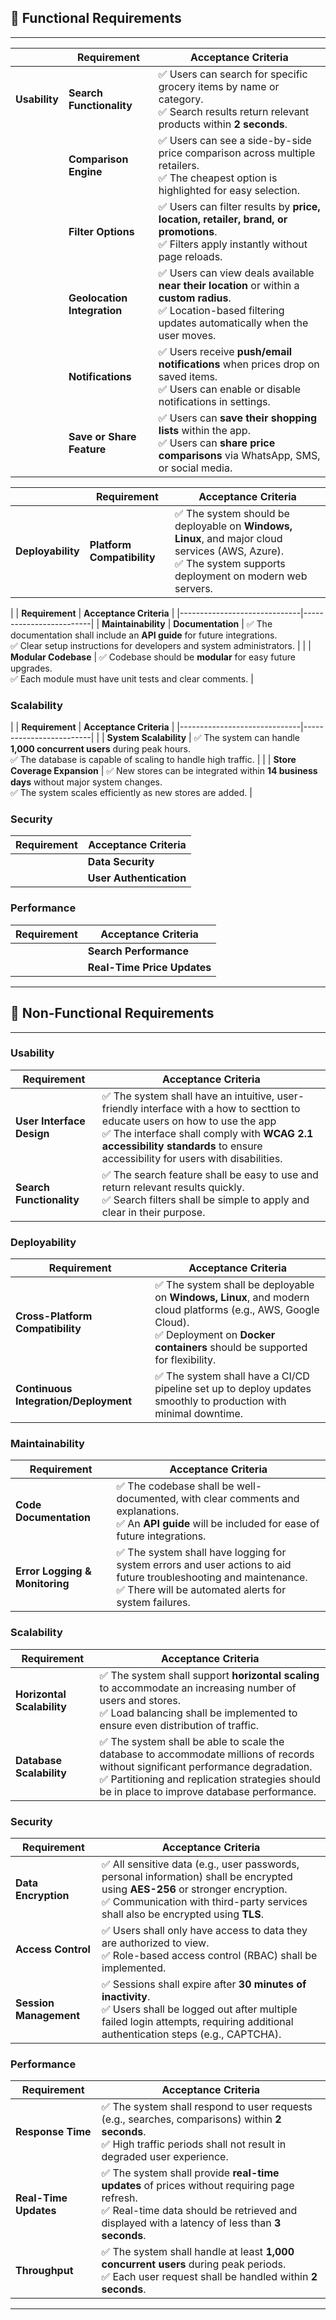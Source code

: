 ## 📌 Functional Requirements

---        
|                     | **Requirement**             | **Acceptance Criteria** |
|---------------------|-----------------------------|-------------------------|
| **Usability**       | **Search Functionality**    | ✅ Users can search for specific grocery items by name or category. <br> ✅ Search results return relevant products within **2 seconds**. |
|                     | **Comparison Engine**       | ✅ Users can see a side-by-side price comparison across multiple retailers. <br> ✅ The cheapest option is highlighted for easy selection. |
|                     | **Filter Options**          | ✅ Users can filter results by **price, location, retailer, brand, or promotions**. <br> ✅ Filters apply instantly without page reloads. |
|                     | **Geolocation Integration** | ✅ Users can view deals available **near their location** or within a **custom radius**. <br> ✅ Location-based filtering updates automatically when the user moves. |
|                     | **Notifications**           | ✅ Users receive **push/email notifications** when prices drop on saved items. <br> ✅ Users can enable or disable notifications in settings. |
|                     | **Save or Share Feature**   | ✅ Users can **save their shopping lists** within the app. <br> ✅ Users can **share price comparisons** via WhatsApp, SMS, or social media. |


|                     | **Requirement**             | **Acceptance Criteria** |
|---------------------|-----------------------------|-------------------------|
| **Deployability**   | **Platform Compatibility**   | ✅ The system should be deployable on **Windows, Linux**, and major cloud services (AWS, Azure). <br> ✅ The system supports deployment on modern web servers. |

|                     | **Requirement**              | **Acceptance Criteria** |
|------------------------------|-------------------------|
| **Maintainability** | **Documentation**            | ✅ The documentation shall include an **API guide** for future integrations. <br> ✅ Clear setup instructions for developers and system administrators. |
|                     | **Modular Codebase**         | ✅ Codebase should be **modular** for easy future upgrades. <br> ✅ Each module must have unit tests and clear comments. |

### **Scalability**
|                     | **Requirement**              | **Acceptance Criteria** |
|------------------------------|-------------------------|
|                     | **System Scalability**        | ✅ The system can handle **1,000 concurrent users** during peak hours. <br> ✅ The database is capable of scaling to handle high traffic. |
|                     | **Store Coverage Expansion**  | ✅ New stores can be integrated within **14 business days** without major system changes. <br> ✅ The system scales efficiently as new stores are added. |

### **Security**
| **Requirement**              | **Acceptance Criteria** |
|------------------------------|-------------------------|
|                     | **Data Security**             | ✅ All user data shall be encrypted using **AES-256** encryption both **in transit and at rest**. <br> ✅ User passwords are stored securely using **bcrypt** hashing. |
|                     | **User Authentication**      | ✅ Users will authenticate via email/password or OAuth (Google, Facebook). <br> ✅ The system shall implement **multi-factor authentication (MFA)**. |

### **Performance**
| **Requirement**              | **Acceptance Criteria** |
|------------------------------|-------------------------|
|                     | **Search Performance**        | ✅ Search results shall load within **2 seconds** for any query. <br> ✅ The system shall handle search requests efficiently under high load. |
|                     | **Real-Time Price Updates**   | ✅ The system fetches price data via APIs or web scraping at regular intervals. <br> ✅ Data accuracy is maintained above **95%** with minimal latency. |

---

## 📌 Non-Functional Requirements

---

### **Usability**
| **Requirement**              | **Acceptance Criteria**                                                                                                                                                                                                                                      |
|------------------------------|--------------------------------------------------------------------------------------------------------------------------------------------------------------------------------------------------------------------------------------------------------------|
| **User Interface Design**    | ✅ The system shall have an intuitive, user-friendly interface with a how to secttion to educate users on how to use the app <br> ✅ The interface shall comply with **WCAG 2.1 accessibility standards** to ensure accessibility for users with disabilities. |
| **Search Functionality**      | ✅ The search feature shall be easy to use and return relevant results quickly. <br> ✅ Search filters shall be simple to apply and clear in their purpose.                                                                                                    |

### **Deployability**
| **Requirement**              | **Acceptance Criteria** |
|------------------------------|-------------------------|
| **Cross-Platform Compatibility** | ✅ The system shall be deployable on **Windows, Linux**, and modern cloud platforms (e.g., AWS, Google Cloud). <br> ✅ Deployment on **Docker containers** should be supported for flexibility. |
| **Continuous Integration/Deployment** | ✅ The system shall have a CI/CD pipeline set up to deploy updates smoothly to production with minimal downtime. |

### **Maintainability**
| **Requirement**              | **Acceptance Criteria** |
|------------------------------|-------------------------|
| **Code Documentation**       | ✅ The codebase shall be well-documented, with clear comments and explanations. <br> ✅ An **API guide** will be included for ease of future integrations. |
| **Error Logging & Monitoring** | ✅ The system shall have logging for system errors and user actions to aid future troubleshooting and maintenance. <br> ✅ There will be automated alerts for system failures. |

### **Scalability**
| **Requirement**              | **Acceptance Criteria** |
|------------------------------|-------------------------|
| **Horizontal Scalability**   | ✅ The system shall support **horizontal scaling** to accommodate an increasing number of users and stores. <br> ✅ Load balancing shall be implemented to ensure even distribution of traffic. |
| **Database Scalability**     | ✅ The system shall be able to scale the database to accommodate millions of records without significant performance degradation. <br> ✅ Partitioning and replication strategies should be in place to improve database performance. |

### **Security**
| **Requirement**              | **Acceptance Criteria** |
|------------------------------|-------------------------|
| **Data Encryption**          | ✅ All sensitive data (e.g., user passwords, personal information) shall be encrypted using **AES-256** or stronger encryption. <br> ✅ Communication with third-party services shall also be encrypted using **TLS**. |
| **Access Control**           | ✅ Users shall only have access to data they are authorized to view. <br> ✅ Role-based access control (RBAC) shall be implemented. |
| **Session Management**       | ✅ Sessions shall expire after **30 minutes of inactivity**. <br> ✅ Users shall be logged out after multiple failed login attempts, requiring additional authentication steps (e.g., CAPTCHA). |

### **Performance** 
| **Requirement**              | **Acceptance Criteria** |
|------------------------------|-------------------------|
| **Response Time**            | ✅ The system shall respond to user requests (e.g., searches, comparisons) within **2 seconds**. <br> ✅ High traffic periods shall not result in degraded user experience. |
| **Real-Time Updates**        | ✅ The system shall provide **real-time updates** of prices without requiring page refresh. <br> ✅ Real-time data should be retrieved and displayed with a latency of less than **3 seconds**. |
| **Throughput**               | ✅ The system shall handle at least **1,000 concurrent users** during peak periods. <br> ✅ Each user request shall be handled within **2 seconds**. |
---
